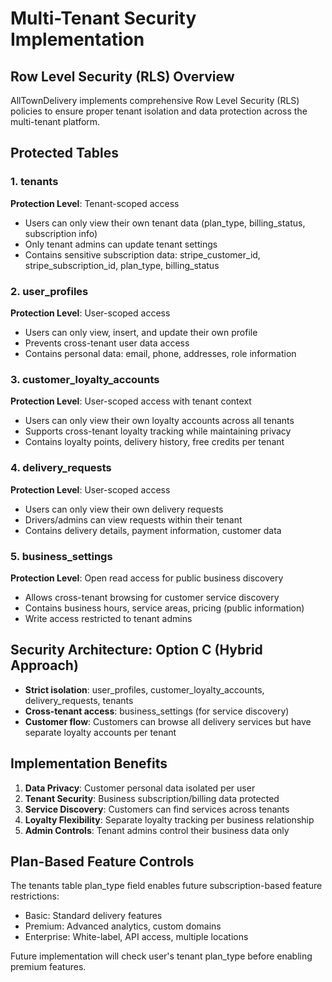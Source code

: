 # Multi-Tenant Security Implementation

## Row Level Security (RLS) Overview

AllTownDelivery implements comprehensive Row Level Security (RLS) policies to ensure proper tenant isolation and data protection across the multi-tenant platform.

## Protected Tables

### 1. tenants
**Protection Level**: Tenant-scoped access
- Users can only view their own tenant data (plan_type, billing_status, subscription info)
- Only tenant admins can update tenant settings
- Contains sensitive subscription data: stripe_customer_id, stripe_subscription_id, plan_type, billing_status

### 2. user_profiles  
**Protection Level**: User-scoped access
- Users can only view, insert, and update their own profile
- Prevents cross-tenant user data access
- Contains personal data: email, phone, addresses, role information

### 3. customer_loyalty_accounts
**Protection Level**: User-scoped access with tenant context
- Users can only view their own loyalty accounts across all tenants
- Supports cross-tenant loyalty tracking while maintaining privacy
- Contains loyalty points, delivery history, free credits per tenant

### 4. delivery_requests
**Protection Level**: User-scoped access
- Users can only view their own delivery requests
- Drivers/admins can view requests within their tenant
- Contains delivery details, payment information, customer data

### 5. business_settings
**Protection Level**: Open read access for public business discovery
- Allows cross-tenant browsing for customer service discovery
- Contains business hours, service areas, pricing (public information)
- Write access restricted to tenant admins

## Security Architecture: Option C (Hybrid Approach)

- **Strict isolation**: user_profiles, customer_loyalty_accounts, delivery_requests, tenants
- **Cross-tenant access**: business_settings (for service discovery)
- **Customer flow**: Customers can browse all delivery services but have separate loyalty accounts per tenant

## Implementation Benefits

1. **Data Privacy**: Customer personal data isolated per user
2. **Tenant Security**: Business subscription/billing data protected 
3. **Service Discovery**: Customers can find services across tenants
4. **Loyalty Flexibility**: Separate loyalty tracking per business relationship
5. **Admin Controls**: Tenant admins control their business data only

## Plan-Based Feature Controls

The tenants table plan_type field enables future subscription-based feature restrictions:
- Basic: Standard delivery features
- Premium: Advanced analytics, custom domains
- Enterprise: White-label, API access, multiple locations

Future implementation will check user's tenant plan_type before enabling premium features.